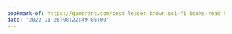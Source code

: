 ```yaml
---
bookmark-of: https://gamerant.com/best-lesser-known-sci-fi-books-read-holidays/
date: '2022-11-26T08:22:49-05:00'
---
```


